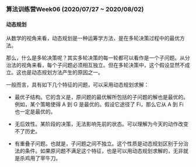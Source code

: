 ### 算法训练营Week06 (2020/07/27 ~ 2020/08/02)

#### 动态规划
从数学的视角来看，动态规划是一种运筹学方法，是在多轮决策过程中的最优方法。

那么，什么是多轮决策呢？其实多轮决策的每一轮都可以看作是一个子问题。从分治法的视角来看，每个子问题必须相互独立。但在多轮决策中，这个假设显然不成立。这也是动态规划方法产生的原因之一。

一般而言，具有如下几个特征的问题，可以采用动态规划求解：
- 最优子结构。它的含义是，原问题的最优解所包括的子问题的解也是最优的。例如，某个策略使得 A 到 G 是最优的。假设它途径了 Fi，那么它从 A 到 Fi 也一定是最优的。

- 无后效性。某阶段的决策，无法影响先前的状态。可以理解为今天的动作改变不了历史。

- 有重叠子问题。也就是，子问题之间不独立。这个性质是动态规划区别于分治法的条件。如果原问题不满足这个特征，也是可以用动态规划求解的，无非就是杀鸡用了宰牛刀。





